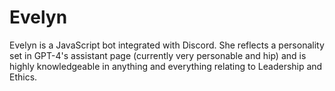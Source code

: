 # Evelyn
Evelyn is a JavaScript bot integrated with Discord. She reflects a personality set in GPT-4's assistant page (currently very personable and hip) and is highly knowledgeable in anything and everything relating to Leadership and Ethics.
